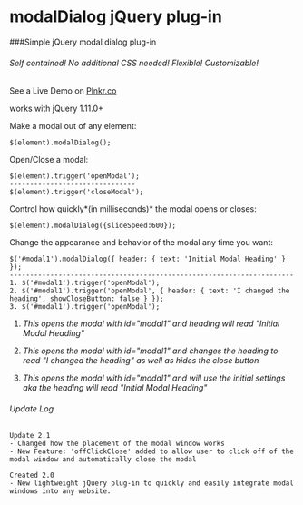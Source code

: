 # modalDialog jQuery plug-in
###Simple jQuery modal dialog plug-in
###### Self contained! No additional CSS needed! Flexible! Customizable!

See a Live Demo on [Plnkr.co](https://run.plnkr.co/plunks/wbQ4ga/)

works with jQuery 1.11.0+

Make a modal out of any element:
```
$(element).modalDialog();
```

Open/Close a modal:
```
$(element).trigger('openModal');
-------------------------------
$(element).trigger('closeModal');
```

Control how quickly*(in milliseconds)* the modal opens or closes:
```
$(element).modalDialog({slideSpeed:600});
```

Change the appearance and behavior of the modal any time you want:
```
$('#modal1').modalDialog({ header: { text: 'Initial Modal Heading' } });
----------------------------------------------------------------------
1. $('#modal1').trigger('openModal');
2. $('#modal1').trigger('openModal', { header: { text: 'I changed the heading', showCloseButton: false } });
3. $('#modal1').trigger('openModal');
```
1. *This opens the modal with id="modal1" and heading will read "Initial Modal Heading"*

2. *This opens the modal with id="modal1" and changes the heading to read "I changed the heading" as well as hides the close button*

3. *This opens the modal with id="modal1" and will use the initial settings aka the heading will read "Initial Modal Heading"*

###### Update Log
```
Update 2.1
- Changed how the placement of the modal window works
- New Feature: 'offClickClose' added to allow user to click off of the modal window and automatically close the modal

Created 2.0
- New lightweight jQuery plug-in to quickly and easily integrate modal windows into any website.
```
